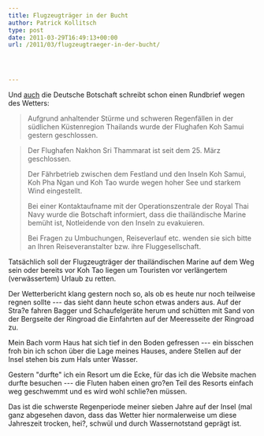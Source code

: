 ```yaml
---
title: Flugzeugträger in der Bucht
author: Patrick Kollitsch
type: post
date: 2011-03-29T16:49:13+00:00
url: /2011/03/flugzeugtraeger-in-der-bucht/




---
```

Und <a href="1963">auch</a> die Deutsche Botschaft schreibt schon einen Rundbrief wegen des Wetters:

> Aufgrund anhaltender Stürme und schweren Regenfällen in der südlichen Küstenregion Thailands wurde der Flughafen Koh Samui gestern geschlossen.
  
> Der Flughafen Nakhon Sri Thammarat ist seit dem 25. März geschlossen.
> 
> Der Fährbetrieb zwischen dem Festland und den Inseln Koh Samui, Koh Pha Ngan und Koh Tao wurde wegen hoher See und starkem Wind eingestellt.
> 
> Bei einer Kontaktaufname mit der Operationszentrale der Royal Thai Navy wurde die Botschaft informiert, dass die thailändische Marine bemüht ist, Notleidende von den Inseln zu evakuieren.
> 
> Bei Fragen zu Umbuchungen, Reiseverlauf etc. wenden sie sich bitte an Ihren Reiseveranstalter bzw. ihre Fluggesellschaft.

Tatsächlich soll der Flugzeugträger der thailändischen Marine auf dem Weg sein oder bereits vor Koh Tao liegen um Touristen vor verlängertem (verwässertem) Urlaub zu retten. 

Der Wetterbericht klang gestern noch so, als ob es heute nur noch teilweise regnen sollte --- das sieht dann heute schon etwas anders aus. Auf der Stra?e fahren Bagger und Schaufelgeräte herum und schütten mit Sand von der Bergseite der Ringroad die Einfahrten auf der Meeresseite der Ringroad zu.

Mein Bach vorm Haus hat sich tief in den Boden gefressen --- ein bisschen froh bin ich schon über die Lage meines Hauses, andere Stellen auf der Insel stehen bis zum Hals unter Wasser. 

Gestern "durfte" ich ein Resort um die Ecke, für das ich die Website machen durfte besuchen --- die Fluten haben einen gro?en Teil des Resorts einfach weg geschwemmt und es wird wohl schlie?en müssen.

Das ist die schwerste Regenperiode meiner sieben Jahre auf der Insel (mal ganz abgesehen davon, dass das Wetter hier normalerweise um diese Jahreszeit trocken, hei?, schwül und durch Wassernotstand geprägt ist.